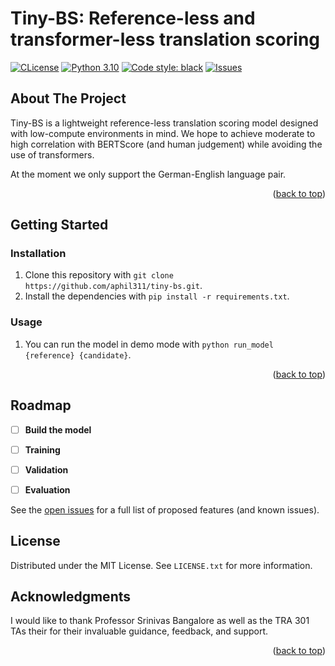 # Tiny-BS: Reference-less and transformer-less translation scoring

[![CLicense](https://img.shields.io/badge/License%20-%20MIT%20-%20%23ff6863?style=flat)](https://github.com/tatsu-lab/stanford_alpaca/blob/main/LICENSE) [![Python 3.10](https://img.shields.io/badge/Python%20-%203.10%20-%20?style=flat&logo=python&logoColor=white)](https://github.com/tatsu-lab/stanford_alpaca/blob/main/LICENSE) [![Code style: black](https://img.shields.io/badge/code%20style-black-000000.svg)](https://github.com/psf/black) [![Issues](https://img.shields.io/github/issues/aphil311/tiny-bs?style=flat&logo=github&logoColor=white)](https://github.com/tatsu-lab/stanford_alpaca/blob/main/LICENSE)


<!-- ABOUT THE PROJECT -->
## About The Project
Tiny-BS is a lightweight reference-less translation scoring model designed with low-compute environments in mind. We hope to achieve moderate to high correlation with BERTScore (and human judgement) while avoiding the use of transformers.

At the moment we only support the German-English language pair.

<p align="right">(<a href="#readme-top">back to top</a>)</p>

<!-- GETTING STARTED -->
## Getting Started


### Installation
1. Clone this repository with `git clone https://github.com/aphil311/tiny-bs.git`.
2. Install the dependencies with `pip install -r requirements.txt`.


### Usage 
1. You can run the model in demo mode with `python run_model {reference} {candidate}`.


<p align="right">(<a href="#readme-top">back to top</a>)</p> 



<!-- ROADMAP -->
## Roadmap

- [ ] **Build the model**
- [ ] **Training**
- [ ] **Validation**
- [ ] **Evaluation**


See the [open issues](https://github.com/aphil311/talos/issues) for a full list of proposed features (and known issues).



<!-- LICENSE -->
## License

Distributed under the MIT License. See `LICENSE.txt` for more information.



<!-- ACKNOWLEDGMENTS -->
## Acknowledgments
I would like to thank Professor Srinivas Bangalore as well as the TRA 301 TAs their for their invaluable guidance, feedback, and support.

<p align="right">(<a href="#readme-top">back to top</a>)</p>